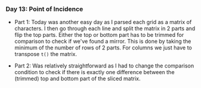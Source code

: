 ### **Day 13**: Point of Incidence

-   Part 1: Today was another easy day as I parsed each grid as a matrix of characters. I then go through each line and split the matrix in 2 parts and flip the top parts. Either the top or bottom part has to be trimmed for comparison to check if we've found a mirror. This is done by taking the minimum of the number of rows of 2 parts. For columns we just have to transpose `t()` the matrix.

-   Part 2: Was relatively straightforward as I had to change the comparison condition to check if there is exactly one difference between the (trimmed) top and bottom part of the sliced matrix.
